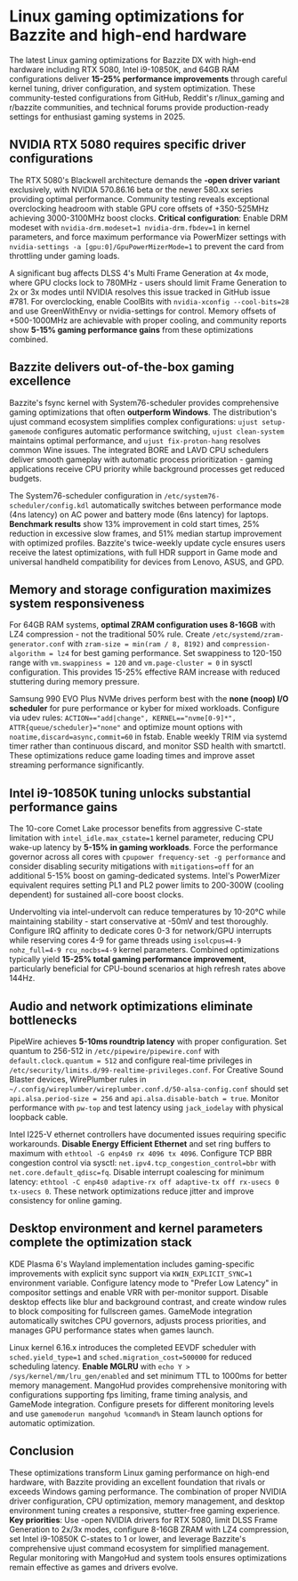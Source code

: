 # Linux gaming optimizations for Bazzite and high-end hardware

The latest Linux gaming optimizations for Bazzite DX with high-end hardware including RTX 5080, Intel i9-10850K, and 64GB RAM configurations deliver **15-25% performance improvements** through careful kernel tuning, driver configuration, and system optimization. These community-tested configurations from GitHub, Reddit's r/linux_gaming and r/bazzite communities, and technical forums provide production-ready settings for enthusiast gaming systems in 2025.

## NVIDIA RTX 5080 requires specific driver configurations

The RTX 5080's Blackwell architecture demands the **-open driver variant** exclusively, with NVIDIA 570.86.16 beta or the newer 580.xx series providing optimal performance. Community testing reveals exceptional overclocking headroom with stable GPU core offsets of +350-525MHz achieving 3000-3100MHz boost clocks. **Critical configuration**: Enable DRM modeset with `nvidia-drm.modeset=1 nvidia-drm.fbdev=1` in kernel parameters, and force maximum performance via PowerMizer settings with `nvidia-settings -a [gpu:0]/GpuPowerMizerMode=1` to prevent the card from throttling under gaming loads.

A significant bug affects DLSS 4's Multi Frame Generation at 4x mode, where GPU clocks lock to 780MHz - users should limit Frame Generation to 2x or 3x modes until NVIDIA resolves this issue tracked in GitHub issue #781. For overclocking, enable CoolBits with `nvidia-xconfig --cool-bits=28` and use GreenWithEnvy or nvidia-settings for control. Memory offsets of +500-1000MHz are achievable with proper cooling, and community reports show **5-15% gaming performance gains** from these optimizations combined.

## Bazzite delivers out-of-the-box gaming excellence

Bazzite's fsync kernel with System76-scheduler provides comprehensive gaming optimizations that often **outperform Windows**. The distribution's ujust command ecosystem simplifies complex configurations: `ujust setup-gamemode` configures automatic performance switching, `ujust clean-system` maintains optimal performance, and `ujust fix-proton-hang` resolves common Wine issues. The integrated BORE and LAVD CPU schedulers deliver smooth gameplay with automatic process prioritization - gaming applications receive CPU priority while background processes get reduced budgets.

The System76-scheduler configuration in `/etc/system76-scheduler/config.kdl` automatically switches between performance mode (4ns latency) on AC power and battery mode (6ns latency) for laptops. **Benchmark results** show 13% improvement in cold start times, 25% reduction in excessive slow frames, and 51% median startup improvement with optimized profiles. Bazzite's twice-weekly update cycle ensures users receive the latest optimizations, with full HDR support in Game mode and universal handheld compatibility for devices from Lenovo, ASUS, and GPD.

## Memory and storage configuration maximizes system responsiveness

For 64GB RAM systems, **optimal ZRAM configuration uses 8-16GB** with LZ4 compression - not the traditional 50% rule. Create `/etc/systemd/zram-generator.conf` with `zram-size = min(ram / 8, 8192)` and `compression-algorithm = lz4` for best gaming performance. Set swappiness to 120-150 range with `vm.swappiness = 120` and `vm.page-cluster = 0` in sysctl configuration. This provides 15-25% effective RAM increase with reduced stuttering during memory pressure.

Samsung 990 EVO Plus NVMe drives perform best with the **none (noop) I/O scheduler** for pure performance or kyber for mixed workloads. Configure via udev rules: `ACTION=="add|change", KERNEL=="nvme[0-9]*", ATTR{queue/scheduler}="none"` and optimize mount options with `noatime,discard=async,commit=60` in fstab. Enable weekly TRIM via systemd timer rather than continuous discard, and monitor SSD health with smartctl. These optimizations reduce game loading times and improve asset streaming performance significantly.

## Intel i9-10850K tuning unlocks substantial performance gains

The 10-core Comet Lake processor benefits from aggressive C-state limitation with `intel_idle.max_cstate=1` kernel parameter, reducing CPU wake-up latency by **5-15% in gaming workloads**. Force the performance governor across all cores with `cpupower frequency-set -g performance` and consider disabling security mitigations with `mitigations=off` for an additional 5-15% boost on gaming-dedicated systems. Intel's PowerMizer equivalent requires setting PL1 and PL2 power limits to 200-300W (cooling dependent) for sustained all-core boost clocks.

Undervolting via intel-undervolt can reduce temperatures by 10-20°C while maintaining stability - start conservative at -50mV and test thoroughly. Configure IRQ affinity to dedicate cores 0-3 for network/GPU interrupts while reserving cores 4-9 for game threads using `isolcpus=4-9 nohz_full=4-9 rcu_nocbs=4-9` kernel parameters. Combined optimizations typically yield **15-25% total gaming performance improvement**, particularly beneficial for CPU-bound scenarios at high refresh rates above 144Hz.

## Audio and network optimizations eliminate bottlenecks

PipeWire achieves **5-10ms roundtrip latency** with proper configuration. Set quantum to 256-512 in `/etc/pipewire/pipewire.conf` with `default.clock.quantum = 512` and configure real-time privileges in `/etc/security/limits.d/99-realtime-privileges.conf`. For Creative Sound Blaster devices, WirePlumber rules in `~/.config/wireplumber/wireplumber.conf.d/50-alsa-config.conf` should set `api.alsa.period-size = 256` and `api.alsa.disable-batch = true`. Monitor performance with `pw-top` and test latency using `jack_iodelay` with physical loopback cable.

Intel I225-V ethernet controllers have documented issues requiring specific workarounds. **Disable Energy Efficient Ethernet** and set ring buffers to maximum with `ethtool -G enp4s0 rx 4096 tx 4096`. Configure TCP BBR congestion control via sysctl: `net.ipv4.tcp_congestion_control=bbr` with `net.core.default_qdisc=fq`. Disable interrupt coalescing for minimum latency: `ethtool -C enp4s0 adaptive-rx off adaptive-tx off rx-usecs 0 tx-usecs 0`. These network optimizations reduce jitter and improve consistency for online gaming.

## Desktop environment and kernel parameters complete the optimization stack

KDE Plasma 6's Wayland implementation includes gaming-specific improvements with explicit sync support via `KWIN_EXPLICIT_SYNC=1` environment variable. Configure latency mode to "Prefer Low Latency" in compositor settings and enable VRR with per-monitor support. Disable desktop effects like blur and background contrast, and create window rules to block compositing for fullscreen games. GameMode integration automatically switches CPU governors, adjusts process priorities, and manages GPU performance states when games launch.

Linux kernel 6.16.x introduces the completed EEVDF scheduler with `sched.yield_type=1` and `sched.migration_cost=500000` for reduced scheduling latency. **Enable MGLRU** with `echo Y > /sys/kernel/mm/lru_gen/enabled` and set minimum TTL to 1000ms for better memory management. MangoHud provides comprehensive monitoring with configurations supporting fps limiting, frame timing analysis, and GameMode integration. Configure presets for different monitoring levels and use `gamemoderun mangohud %command%` in Steam launch options for automatic optimization.

## Conclusion

These optimizations transform Linux gaming performance on high-end hardware, with Bazzite providing an excellent foundation that rivals or exceeds Windows gaming performance. The combination of proper NVIDIA driver configuration, CPU optimization, memory management, and desktop environment tuning creates a responsive, stutter-free gaming experience. **Key priorities**: Use -open NVIDIA drivers for RTX 5080, limit DLSS Frame Generation to 2x/3x modes, configure 8-16GB ZRAM with LZ4 compression, set Intel i9-10850K C-states to 1 or lower, and leverage Bazzite's comprehensive ujust command ecosystem for simplified management. Regular monitoring with MangoHud and system tools ensures optimizations remain effective as games and drivers evolve.